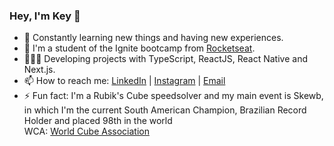 ### Hey, I'm Key 👋


- 🌱  Constantly learning new things and having new experiences.
- 🚀 I'm a student of the Ignite bootcamp from <a href="https://rocketseat.com.br/">Rocketseat</a>.
- 🧑🏻‍💻 Developing projects with TypeScript, ReactJS, React Native and Next.js.
- 📫  How to reach me: <a href="https://www.linkedin.com/in/key-yu-wan">LinkedIn</a> | <a href="https://www.instagram.com/keyyuwan/">Instagram</a> | 
<a href="mailto:keyflcbyuwan@gmail.com">Email</a>
- ⚡ Fun fact: I'm a Rubik's Cube speedsolver and my main event is Skewb, in which I'm the current South American Champion, Brazilian Record Holder and placed 98th in the world<br> WCA: <a href=https://www.worldcubeassociation.org/persons/2013WANK01>World Cube Association</a>
